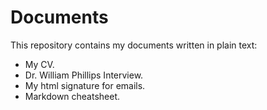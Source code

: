 # Documents

This repository contains my documents written in plain text:

- My CV.
- Dr. William Phillips Interview.
- My html signature for emails.
- Markdown cheatsheet.
